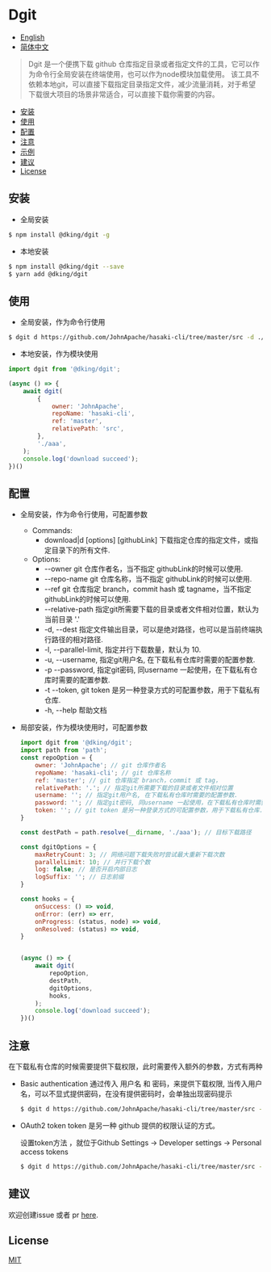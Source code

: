# Dgit 
<!-- 
[![NPM version][npm-image]][npm-url]
[![build status][travis-image]][travis-url]
[![Test coverage][codecov-image]][codecov-url]
[![Known Vulnerabilities][snyk-image]][snyk-url]
[![npm download][download-image]][download-url]

[npm-image]: https://img.shields.io/npm/v/:packageName.svg?style=flat-square
[npm-url]: https://npmjs.org/package/:packageName
[travis-image]: https://www.travis-ci.org/JohnApache/:packageName.svg
[travis-url]: https://travis-ci.org/JohnApache/:packageName
[codecov-image]: https://codecov.io/gh/JohnApache/:packageName/branch/master/graph/badge.svg
[codecov-url]: https://codecov.io/gh/JohnApache/:packageName
[snyk-image]: https://snyk.io/test/github/JohnApache/:packageName/badge.svg?targetFile=package.json
[snyk-url]: https://snyk.io/test/github/JohnApache/:packageName?targetFile=package.json
[download-image]: https://img.shields.io/npm/dm/:packageName.svg?style=flat-square
[download-url]: https://npmjs.org/package/:packageName -->

- [English](README.en_US.md)
- [简体中文](README.md)

> Dgit 是一个便携下载 github 仓库指定目录或者指定文件的工具，它可以作为命令行全局安装在终端使用，也可以作为node模块加载使用。 该工具不依赖本地git，可以直接下载指定目录指定文件，减少流量消耗，对于希望下载很大项目的场景非常适合，可以直接下载你需要的内容。

- [安装](#安装)
- [使用](#使用)
- [配置](#配置)
- [注意](#注意)
- [示例](#示例)
- [建议](#建议)
- [License](#license)

## 安装
+ 全局安装
```bash
$ npm install @dking/dgit -g
```
+ 本地安装
```bash
$ npm install @dking/dgit --save
$ yarn add @dking/dgit
```

## 使用
+ 全局安装，作为命令行使用
```bash
$ dgit d https://github.com/JohnApache/hasaki-cli/tree/master/src -d ./abc
```

+ 本地安装，作为模块使用
```js
import dgit from '@dking/dgit';

(async () => {
    await dgit(
        {
            owner: 'JohnApache',
            repoName: 'hasaki-cli',
            ref: 'master',
            relativePath: 'src',
        },
        './aaa',
    );
    console.log('download succeed');
})()
```

## 配置
+ 全局安装，作为命令行使用，可配置参数
    - Commands:
        * download|d [options] [githubLink]  下载指定仓库的指定文件，或指定目录下的所有文件.
    - Options:
        * --owner <ownerName>             git 仓库作者名，当不指定 githubLink的时候可以使用.
        * --repo-name <repoName>          git 仓库名称，当不指定 githubLink的时候可以使用.
        * --ref <refName>                 git 仓库指定 branch，commit hash 或 tagname，当不指定 githubLink的时候可以使用.
        * --relative-path <relativePath>  指定git所需要下载的目录或者文件相对位置，默认为当前目录 '.'
        * -d, --dest <destPath>           指定文件输出目录，可以是绝对路径，也可以是当前终端执行路径的相对路径.
        * -l, --parallel-limit, <number>  指定并行下载数量，默认为 10.
        * -u, --username, <username>      指定git用户名, 在下载私有仓库时需要的配置参数.
        * -p --password, <password>       指定git密码, 同username 一起使用，在下载私有仓库时需要的配置参数.
        * -t --token, <token>             git token 是另一种登录方式的可配置参数，用于下载私有仓库.
        * -h, --help                      帮助文档

+ 局部安装，作为模块使用时，可配置参数
    ```js
    import dgit from '@dking/dgit';
    import path from 'path';
    const repoOption = {
        owner: 'JohnApache'; // git 仓库作者名
        repoName: 'hasaki-cli'; // git 仓库名称
        ref: 'master'; // git 仓库指定 branch，commit 或 tag，
        relativePath: '.'; // 指定git所需要下载的目录或者文件相对位置
        username: ''; // 指定git用户名, 在下载私有仓库时需要的配置参数.
        password: ''; // 指定git密码, 同username 一起使用，在下载私有仓库时需要的配置参数.
        token: ''; // git token 是另一种登录方式的可配置参数，用于下载私有仓库.
    }

    const destPath = path.resolve(__dirname, './aaa'); // 目标下载路径

    const dgitOptions = {
        maxRetryCount: 3; // 网络问题下载失败时尝试最大重新下载次数
        parallelLimit: 10; // 并行下载个数
        log: false; // 是否开启内部日志
        logSuffix: ''; // 日志前缀
    }

    const hooks = {
        onSuccess: () => void,
        onError: (err) => err,
        onProgress: (status, node) => void,
        onResolved: (status) => void,
    }


    (async () => {
        await dgit(
            repoOption,
            destPath,
            dgitOptions,
            hooks,
        );
        console.log('download succeed');
    })()
    ```    
## 注意
在下载私有仓库的时候需要提供下载权限，此时需要传入额外的参数，方式有两种
+ Basic authentication 
    通过传入 用户名 和 密码，来提供下载权限, 当传入用户名，可以不显式提供密码，在没有提供密码时，会单独出现密码提示

    ```bash
    $ dgit d https://github.com/JohnApache/hasaki-cli/tree/master/src -d ./abc -u JohnApache
    ```
+ OAuth2 token
    token 是另一种 github 提供的权限认证的方式。

    设置token方法 ，就位于Github Settings -> Developer settings -> Personal access tokens

    ```bash
    $ dgit d https://github.com/JohnApache/hasaki-cli/tree/master/src -d ./abc -t OAUTH-TOKEN
    ```

## 建议
欢迎创建issue 或者 pr [here](https://github.com/JohnApache/egg-kafka-node/issues).

## License

[MIT](LICENSE)
